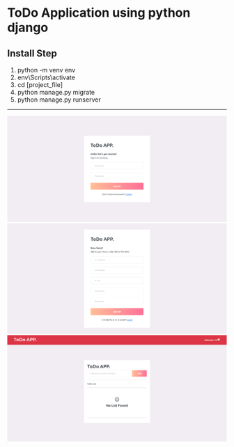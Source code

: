 # ToDo Application using python django

Install Step
------------

1. python -m venv env
2. env\Scripts\activate
3. cd [project_file]
4. python manage.py migrate
5. python manage.py runserver

-----------

![Image](screenshot/login.png)
![Image](screenshot/signup.png)
![Image](screenshot/dashboard.png)